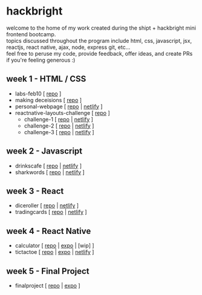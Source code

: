 # hackbright
welcome to the home of my work created during the shipt + hackbright mini frontend bootcamp.  
topics discussed throughout the program include html, css, javascript, jsx, reactjs, react native, ajax, node, express git, etc...    
feel free to peruse my code, provide feedback, offer ideas, and create PRs if you're feeling generous :)

## week 1 - HTML / CSS
- labs-feb10 [ [repo](https://github.com/jhbatshipt/hackbright/tree/main/labs-feb10) ]
- making deceisions [ [repo](https://github.com/jhbatshipt/hackbright/tree/main/making%20decisions) ]
- personal-webpage [ [repo](https://github.com/jhbatshipt/hackbright/tree/main/personal-webpage) | [netlify](https://ubiquitous-mooncake-0ba80c.netlify.app) ]
- reactnative-layouts-challenge [ [repo](https://github.com/jhbatshipt/hackbright/tree/main/reactnative-layouts-challenge) ]
    -   challenge-1 [ [repo](https://github.com/jhbatshipt/hackbright/tree/main/reactnative-layouts-challenge/challenge-1) | [netlify](https://friendly-gaufre-a1a30b.netlify.app) ]
    -   challenge-2 [ [repo](https://github.com/jhbatshipt/hackbright/tree/main/reactnative-layouts-challenge/challenge-2) | [netlify](https://jade-bublanina-c2160d.netlify.app) ]
    -   challenge-3 [ [repo](https://github.com/jhbatshipt/hackbright/tree/main/reactnative-layouts-challenge/challenge-3) | [netlify](https://coruscating-dango-9e72e3.netlify.app/) ]

## week 2 - Javascript
- drinkscafe [ [repo](https://github.com/jhbatshipt/hackbright/tree/main/drinkscafe) | [netlify](https://effervescent-frangollo-5fc3a4.netlify.app/) ]
- sharkwords [ [repo](https://github.com/jhbatshipt/hackbright/tree/main/sharkwords) | [netlify](https://shimmering-praline-fb7c8b.netlify.app/sharkwords.html) ]

## week 3 - React
- diceroller [ [repo](https://github.com/jhbatshipt/hackbright/tree/main/diceroller) | [netlify](https://gorgeous-phoenix-525f56.netlify.app/) ]
- tradingcards [ [repo](https://github.com/jhbatshipt/hackbright/tree/main/tradingcards) | [netlify](https://graceful-custard-692284.netlify.app/) ]

## week 4 - React Native
- calculator [ [repo](https://github.com/jhbatshipt/hackbright/tree/main/calculator) | [expo](https://expo.dev/@jhbforlife/calculator?serviceType=classic&distribution=expo-go) | [wip] ]
- tictactoe [ [repo](https://github.com/jhbatshipt/hackbright/tree/main/tictactoe) | [expo](https://expo.dev/@jhbforlife/tictactoe?serviceType=classic&distribution=expo-go) | [netlify](https://main--comfy-cat-02e23d.netlify.app/) ]

## week 5 - Final Project
- finalproject [ [repo](https://github.com/jhbatshipt/hackbright/tree/main/finalproject) | [expo](https://expo.dev/@jhbforlife/HB-Final?serviceType=classic&distribution=expo-go) ]
